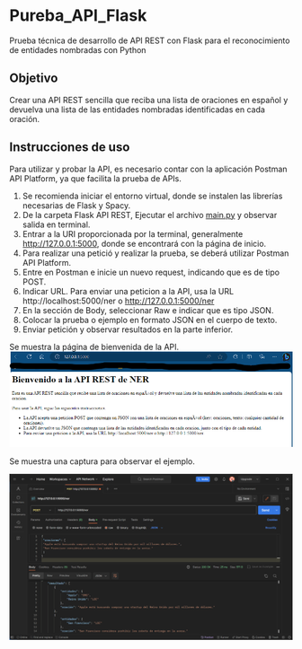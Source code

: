 # Pureba_API_Flask
Prueba técnica de desarrollo de API REST con Flask para el reconocimiento de entidades nombradas con Python

## Objetivo
Crear una API REST sencilla que reciba una lista de oraciones en español y devuelva una lista de las entidades nombradas identificadas en cada oración.

## Instrucciones de uso

Para utilizar y probar la API, es necesario contar con la aplicación Postman API Platform, ya que facilita la prueba de APIs.

1. Se recomienda iniciar el entorno virtual, donde se instalen las librerías necesarias de Flask y Spacy.
2. De la carpeta Flask API REST, Ejecutar el archivo [main.py](https://github.com/EmiMM/Pureba_API_Flask/blob/main/Flask%20API%20REST/main.py) y observar salida en terminal.
3. Entrar a la URI proporcionada por la terminal, generalmente http://127.0.0.1:5000, donde se encontrará con la página de inicio.
4. Para realizar una petició y realizar la prueba, se deberá utilizar Postman API Platform.
5. Entre en Postman e inicie un nuevo request, indicando que es de tipo POST.
6. Indicar URL. Para enviar una peticion a la API, usa la URL http://localhost:5000/ner o http://127.0.0.1:5000/ner
7. En la sección de Body, seleccionar Raw e indicar que es tipo JSON.
8. Colocar la prueba o ejemplo en formato JSON en el cuerpo de texto.
9. Enviar petición y observar resultados en la parte inferior.

Se muestra la página de bienvenida de la API.
![bienvenida](https://github.com/EmiMM/Pureba_API_Flask/blob/main/bienvenida.png?raw=true)

Se muestra una captura para observar el ejemplo.

![captura](https://github.com/EmiMM/Pureba_API_Flask/blob/main/ejemplo_FlaskAPI.png?raw=true)

